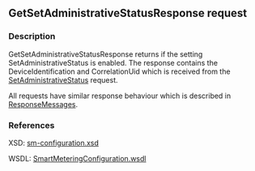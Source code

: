 ## GetSetAdministrativeStatusResponse request

### Description
GetSetAdministrativeStatusResponse returns if the setting SetAdministrativeStatus is enabled. The response contains the DeviceIdentification and CorrelationUid which is received from the [SetAdministrativeStatus](SetAdministrativeStatus.md) request.

All requests have similar response behaviour which is described in [ResponseMessages](./ResponseMessages.md).

### References

XSD: [sm-configuration.xsd](https://github.com/OSGP/Platform/blob/development/osgp-adapter-ws-smartmetering/src/main/webapp/WEB-INF/wsdl/smartmetering/schemas/sm-configuration.xsd)

WSDL: [SmartMeteringConfiguration.wsdl](https://github.com/OSGP/Platform/blob/development/osgp-adapter-ws-smartmetering/src/main/webapp/WEB-INF/wsdl/smartmetering/SmartMeteringConfiguration.wsdl)
